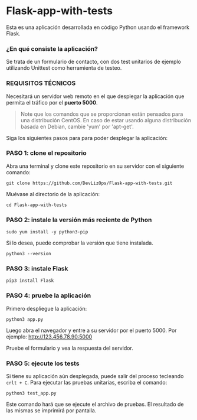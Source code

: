 # Flask-app-with-tests

Esta es una aplicación desarrollada en código Python usando el framework Flask. 

### ¿En qué consiste la aplicación?

Se trata de un formulario de contacto, con dos test unitarios de ejemplo utilizando Unittest como herramienta de testeo.

### **REQUISITOS TÉCNICOS**

Necesitará un servidor web remoto en el que desplegar la aplicación que permita el tráfico por el **puerto 5000**.

> Note que los comandos que se proporcionan están pensados para una distribución CentOS. En caso de estar usando alguna distribución basada en Debian, cambie 'yum' por 'apt-get'.

Siga los siguientes pasos para para poder desplegar la aplicación:

### **PASO 1: clone el repositorio**

Abra una terminal y clone este repositorio en su servidor con el siguiente comando:

    git clone https://github.com/DevLizOps/Flask-app-with-tests.git

Muévase al directorio de la aplicación:

    cd Flask-app-with-tests
  
### **PASO 2: instale la versión más reciente de Python**

    sudo yum install -y python3-pip

Si lo desea, puede comprobar la versión que tiene instalada.

    python3 --version

### **PASO 3: instale Flask**

    pip3 install Flask

### **PASO 4: pruebe la aplicación**

Primero despliegue la aplicación:

    python3 app.py

Luego abra el navegador y entre a su servidor por el puerto 5000. Por ejemplo: http://123.456.78.90:5000

Pruebe el formulario y vea la respuesta del servidor.

### **PASO 5: ejecute los tests**

Si tiene su aplicación aún desplegada, puede salir del proceso tecleando `crlt + C`. Para ejecutar las pruebas unitarias, escriba el comando:

    python3 test_app.py

Este comando hará que se ejecute el archivo de pruebas. El resultado de las mismas se imprimirá por pantalla.
